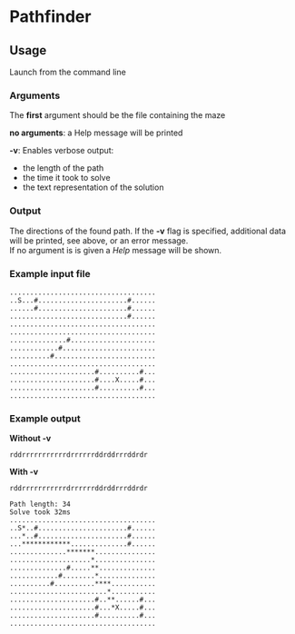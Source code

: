# Pathfinder

## Usage
Launch from the command line
### Arguments
The **first** argument should be the file containing the maze

**no arguments**: a Help message will be printed

**-v**: Enables verbose output:
+ the length of the path
+ the time it took to solve
+ the text representation of the solution
### Output
The directions of the found path. If the **-v** flag is specified, additional data will be printed, see above, or an error message. <br>
If no argument is is given a *Help* message will be shown.

### Example input file
```
....................................
..S...#......................#......
......#......................#......
.............................#......
....................................
....................................
..............#.....................
............#.......................
..........#.........................
....................................
.....................#..........#...
.....................#....X.....#...
.....................#..........#...
....................................
```
### Example output
**Without -v**<br>
```
rddrrrrrrrrrrrdrrrrrrddrddrrrddrdr
```
**With -v**<br>
```
rddrrrrrrrrrrrdrrrrrrddrddrrrddrdr

Path length: 34
Solve took 32ms
....................................
..S*..#......................#......
...*..#......................#......
...************..............#......
..............*******...............
....................*...............
..............#.....**..............
............#........*..............
..........#..........****...........
........................*...........
.....................#..**......#...
.....................#...*X.....#...
.....................#..........#...
....................................
```
